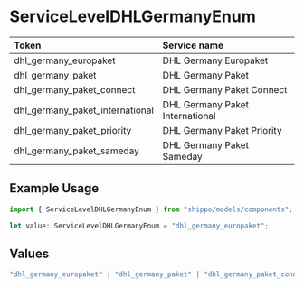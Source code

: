 # ServiceLevelDHLGermanyEnum

|Token | Service name|
|:---|:---|
| dhl_germany_europaket | DHL Germany Europaket|
| dhl_germany_paket | DHL Germany Paket|
| dhl_germany_paket_connect | DHL Germany Paket Connect|
| dhl_germany_paket_international | DHL Germany Paket International|
| dhl_germany_paket_priority | DHL Germany Paket Priority|
| dhl_germany_paket_sameday | DHL Germany Paket Sameday|


## Example Usage

```typescript
import { ServiceLevelDHLGermanyEnum } from "shippo/models/components";

let value: ServiceLevelDHLGermanyEnum = "dhl_germany_europaket";
```

## Values

```typescript
"dhl_germany_europaket" | "dhl_germany_paket" | "dhl_germany_paket_connect" | "dhl_germany_paket_international" | "dhl_germany_paket_priority" | "dhl_germany_paket_sameday"
```
